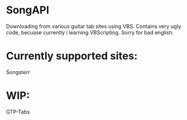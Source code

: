 # SongAPI
Downloading from various guitar tab sites using VBS.
Contains very ugly code, becuase currently i learning VBScripting.
Sorry for bad english.
# Currently supported sites:
Songsterr
# WIP:
GTP-Tabs
